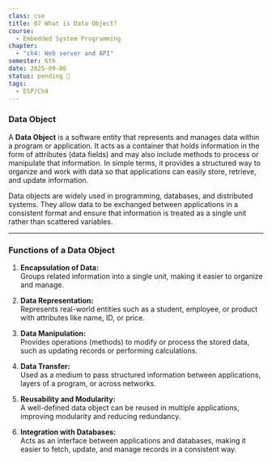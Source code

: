```yaml
---
class: cse
title: 07 What is Data Object?
course:
  - Embedded System Programming
chapter:
  - "ch4: Web server and API"
semester: 6th
date: 2025-09-06
status: pending 🛑
tags:
  - ESP/Ch4
---
```


### **Data Object**

A **Data Object** is a software entity that represents and manages data within a program or application. It acts as a container that holds information in the form of attributes (data fields) and may also include methods to process or manipulate that information. In simple terms, it provides a structured way to organize and work with data so that applications can easily store, retrieve, and update information.

Data objects are widely used in programming, databases, and distributed systems. They allow data to be exchanged between applications in a consistent format and ensure that information is treated as a single unit rather than scattered variables.

---

### **Functions of a Data Object**

1. **Encapsulation of Data:**  
    Groups related information into a single unit, making it easier to organize and manage.
    
2. **Data Representation:**  
    Represents real-world entities such as a student, employee, or product with attributes like name, ID, or price.
    
3. **Data Manipulation:**  
    Provides operations (methods) to modify or process the stored data, such as updating records or performing calculations.
    
4. **Data Transfer:**  
    Used as a medium to pass structured information between applications, layers of a program, or across networks.
    
5. **Reusability and Modularity:**  
    A well-defined data object can be reused in multiple applications, improving modularity and reducing redundancy.
    
6. **Integration with Databases:**  
    Acts as an interface between applications and databases, making it easier to fetch, update, and manage records in a consistent way.
